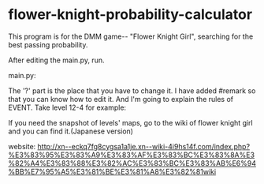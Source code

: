 # flower-knight-probability-calculator
This program is for the DMM game-- "Flower Knight Girl", searching for the best passing probability.

After editing the main.py, run.

main.py:

The '?' part is the place that you have to change it.
I have added #remark so that you can know how to edit it.
And I'm going to explain the rules of EVENT.
Take level 12-4 for example:







If you need the snapshot of levels' maps, go to the wiki of flower knight girl and you can find it.(Japanese version)

website:
http://xn--eckq7fg8cygsa1a1je.xn--wiki-4i9hs14f.com/index.php?%E3%83%95%E3%83%A9%E3%83%AF%E3%83%BC%E3%83%8A%E3%82%A4%E3%83%88%E3%82%AC%E3%83%BC%E3%83%AB%E6%94%BB%E7%95%A5%E3%81%BE%E3%81%A8%E3%82%81wiki
